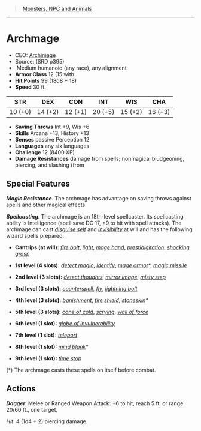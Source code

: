 ﻿---
!MonsterItem
Family: MonsterVO
Type: humanoid (any race)
Size: Medium
Alignment: any alignment
ArmorClass: 12 (15 with
HitPoints: 99 (18d8 + 18)
Speed: 30 ft.
Strength: 10 (+0)
Dexterity: 14 (+2)
Constitution: 12 (+1)
Intelligence: 20 (+5)
Wisdom: 15 (+2)
Charisma: 16 (+3)
SavingThrows: Int +9, Wis +6
Skills: Arcana +13, History +13
DamageResistances: damage from spells; nonmagical bludgeoning, piercing, and slashing (from
Senses: passive Perception 12
Languages: any six languages
Challenge: 12 (8400 XP)
Id: monsters_vo.md#archmage
ParentLink: monsters_vo.md#monsters-npc-and-animals
Name: Archmage
ParentName: Monsters, NPC and Animals
NameLevel: 1
AltName: '[Archimage](hd_monsters_archimage.md)'
Source: (SRD p395)
Attributes:
  Name: Archmage
  Markdown: >+
    # <!--Name-->Archmage<!--/Name-->


    - CEO: <!--AltName-->[Archimage](hd_monsters_archimage.md)<!--/AltName-->

    - Source: <!--Source-->(SRD p395)<!--/Source-->

    -  <!--Size-->Medium<!--/Size--> <!--Type-->humanoid (any race)<!--/Type-->, <!--Alignment-->any alignment<!--/Alignment-->

    - **Armor Class** <!--ArmorClass-->12 (15 with<!--/ArmorClass-->

    - **Hit Points** <!--HitPoints-->99 (18d8 + 18)<!--/HitPoints-->

    - **Speed** <!--Speed-->30 ft.<!--/Speed-->


    |STR|DEX|CON|INT|WIS|CHA|

    |---|---|---|---|---|---|

    |<!--Strength-->10 (+0)<!--/Strength-->|<!--Dexterity-->14 (+2)<!--/Dexterity-->|<!--Constitution-->12 (+1)<!--/Constitution-->|<!--Intelligence-->20 (+5)<!--/Intelligence-->|<!--Wisdom-->15 (+2)<!--/Wisdom-->|<!--Charisma-->16 (+3)<!--/Charisma-->|


    - **Saving Throws** <!--SavingThrows-->Int +9, Wis +6<!--/SavingThrows-->

    - **Skills** <!--Skills-->Arcana +13, History +13<!--/Skills-->

    - **Senses** <!--Senses-->passive Perception 12<!--/Senses-->

    - **Languages** <!--Languages-->any six languages<!--/Languages-->

    - **Challenge** <!--Challenge-->12 (8400 XP)<!--/Challenge-->

    - **Damage Resistances** <!--DamageResistances-->damage from spells; nonmagical bludgeoning, piercing, and slashing (from<!--/DamageResistances-->


    ## Special Features


    **_Magic Resistance_**. The archmage has advantage on saving throws against spells and other magical effects.


    **_Spellcasting_**. The archmage is an 18th-level spellcaster. Its spellcasting ability is Intelligence (spell save DC 17, +9 to hit with spell attacks). The archmage can cast _[disguise self](srd_spells_disguise_self.md)_ and _[invisibility](srd_spells_invisibility.md)_ at will and has the following wizard spells prepared:


    * **Cantrips (at will):** _[fire bolt](srd_spells_fire_bolt.md)_, _[light](srd_spells_light.md)_, _[mage hand](srd_spells_mage_hand.md)_, _[prestidigitation](srd_spells_prestidigitation.md)_, _[shocking grasp](srd_spells_shocking_grasp.md)_


    * **1st level (4 slots):** _[detect magic](srd_spells_detect_magic.md)_, _[identify](srd_spells_identify.md)_, _[mage armor](srd_spells_mage_armor.md)_*, _[magic missile](srd_spells_magic_missile.md)_


    * **2nd level (3 slots):** _[detect thoughts](srd_spells_detect_thoughts.md)_, _[mirror image](srd_spells_mirror_image.md)_, _[misty step](srd_spells_misty_step.md)_


    * **3rd level (3 slots):** _[counterspell](srd_spells_counterspell.md)_, _[fly](srd_spells_fly.md)_, _[lightning bolt](srd_spells_lightning_bolt.md)_


    * **4th level (3 slots):** _[banishment](srd_spells_banishment.md)_, _[fire shield](srd_spells_fire_shield.md)_, _[stoneskin](srd_spells_stoneskin.md)*_


    * **5th level (3 slots):** _[cone of cold](srd_spells_cone_of_cold.md)_, _[scrying](srd_spells_scrying.md)_, _[wall of force](srd_spells_wall_of_force.md)_


    * **6th level (1 slot):** _[globe of invulnerability](srd_spells_globe_of_invulnerability.md)_


    * **7th level (1 slot):** _[teleport](srd_spells_teleport.md)_


    * **8th level (1 slot):** _[mind blank](srd_spells_mind_blank.md)_*


    * **9th level (1 slot):** _[time stop](srd_spells_time_stop.md)_


    (*) The archmage casts these spells on itself before combat.


    ## Actions


    **_Dagger_**. Melee or Ranged Weapon Attack: +6 to hit, reach 5 ft. or range 20/60 ft., one target.


    _Hit_: 4 (1d4 + 2) piercing damage.

  AltName: '[Archimage](hd_monsters_archimage.md)'
  Source: (SRD p395)
  Size: Medium
  Type: humanoid (any race)
  Alignment: any alignment
  ArmorClass: 12 (15 with
  HitPoints: 99 (18d8 + 18)
  Speed: 30 ft.
  Strength: 10 (+0)
  Dexterity: 14 (+2)
  Constitution: 12 (+1)
  Intelligence: 20 (+5)
  Wisdom: 15 (+2)
  Charisma: 16 (+3)
  SavingThrows: Int +9, Wis +6
  Skills: Arcana +13, History +13
  Senses: passive Perception 12
  Languages: any six languages
  Challenge: 12 (8400 XP)
  DamageResistances: damage from spells; nonmagical bludgeoning, piercing, and slashing (from
AttributesDictionary: >+
  Name: Archmage

  Markdown: >+

    # <!--Name-->Archmage<!--/Name-->





    - CEO: <!--AltName-->[Archimage](hd_monsters_archimage.md)<!--/AltName-->



    - Source: <!--Source-->(SRD p395)<!--/Source-->



    -  <!--Size-->Medium<!--/Size--> <!--Type-->humanoid (any race)<!--/Type-->, <!--Alignment-->any alignment<!--/Alignment-->



    - **Armor Class** <!--ArmorClass-->12 (15 with<!--/ArmorClass-->



    - **Hit Points** <!--HitPoints-->99 (18d8 + 18)<!--/HitPoints-->



    - **Speed** <!--Speed-->30 ft.<!--/Speed-->





    |STR|DEX|CON|INT|WIS|CHA|



    |---|---|---|---|---|---|



    |<!--Strength-->10 (+0)<!--/Strength-->|<!--Dexterity-->14 (+2)<!--/Dexterity-->|<!--Constitution-->12 (+1)<!--/Constitution-->|<!--Intelligence-->20 (+5)<!--/Intelligence-->|<!--Wisdom-->15 (+2)<!--/Wisdom-->|<!--Charisma-->16 (+3)<!--/Charisma-->|





    - **Saving Throws** <!--SavingThrows-->Int +9, Wis +6<!--/SavingThrows-->



    - **Skills** <!--Skills-->Arcana +13, History +13<!--/Skills-->



    - **Senses** <!--Senses-->passive Perception 12<!--/Senses-->



    - **Languages** <!--Languages-->any six languages<!--/Languages-->



    - **Challenge** <!--Challenge-->12 (8400 XP)<!--/Challenge-->



    - **Damage Resistances** <!--DamageResistances-->damage from spells; nonmagical bludgeoning, piercing, and slashing (from<!--/DamageResistances-->





    ## Special Features





    **_Magic Resistance_**. The archmage has advantage on saving throws against spells and other magical effects.





    **_Spellcasting_**. The archmage is an 18th-level spellcaster. Its spellcasting ability is Intelligence (spell save DC 17, +9 to hit with spell attacks). The archmage can cast _[disguise self](srd_spells_disguise_self.md)_ and _[invisibility](srd_spells_invisibility.md)_ at will and has the following wizard spells prepared:





    * **Cantrips (at will):** _[fire bolt](srd_spells_fire_bolt.md)_, _[light](srd_spells_light.md)_, _[mage hand](srd_spells_mage_hand.md)_, _[prestidigitation](srd_spells_prestidigitation.md)_, _[shocking grasp](srd_spells_shocking_grasp.md)_





    * **1st level (4 slots):** _[detect magic](srd_spells_detect_magic.md)_, _[identify](srd_spells_identify.md)_, _[mage armor](srd_spells_mage_armor.md)_*, _[magic missile](srd_spells_magic_missile.md)_





    * **2nd level (3 slots):** _[detect thoughts](srd_spells_detect_thoughts.md)_, _[mirror image](srd_spells_mirror_image.md)_, _[misty step](srd_spells_misty_step.md)_





    * **3rd level (3 slots):** _[counterspell](srd_spells_counterspell.md)_, _[fly](srd_spells_fly.md)_, _[lightning bolt](srd_spells_lightning_bolt.md)_





    * **4th level (3 slots):** _[banishment](srd_spells_banishment.md)_, _[fire shield](srd_spells_fire_shield.md)_, _[stoneskin](srd_spells_stoneskin.md)*_





    * **5th level (3 slots):** _[cone of cold](srd_spells_cone_of_cold.md)_, _[scrying](srd_spells_scrying.md)_, _[wall of force](srd_spells_wall_of_force.md)_





    * **6th level (1 slot):** _[globe of invulnerability](srd_spells_globe_of_invulnerability.md)_





    * **7th level (1 slot):** _[teleport](srd_spells_teleport.md)_





    * **8th level (1 slot):** _[mind blank](srd_spells_mind_blank.md)_*





    * **9th level (1 slot):** _[time stop](srd_spells_time_stop.md)_





    (*) The archmage casts these spells on itself before combat.





    ## Actions





    **_Dagger_**. Melee or Ranged Weapon Attack: +6 to hit, reach 5 ft. or range 20/60 ft., one target.





    _Hit_: 4 (1d4 + 2) piercing damage.



  AltName: '[Archimage](hd_monsters_archimage.md)'

  Source: (SRD p395)

  Size: Medium

  Type: humanoid (any race)

  Alignment: any alignment

  ArmorClass: 12 (15 with

  HitPoints: 99 (18d8 + 18)

  Speed: 30 ft.

  Strength: 10 (+0)

  Dexterity: 14 (+2)

  Constitution: 12 (+1)

  Intelligence: 20 (+5)

  Wisdom: 15 (+2)

  Charisma: 16 (+3)

  SavingThrows: Int +9, Wis +6

  Skills: Arcana +13, History +13

  Senses: passive Perception 12

  Languages: any six languages

  Challenge: 12 (8400 XP)

  DamageResistances: damage from spells; nonmagical bludgeoning, piercing, and slashing (from

---
> [Monsters, NPC and Animals](srd_monsters.md)

---

# Archmage

- CEO: [Archimage](hd_monsters_archimage.md)
- Source: (SRD p395)
-  Medium humanoid (any race), any alignment
- **Armor Class** 12 (15 with
- **Hit Points** 99 (18d8 + 18)
- **Speed** 30 ft.

|STR|DEX|CON|INT|WIS|CHA|
|---|---|---|---|---|---|
|10 (+0)|14 (+2)|12 (+1)|20 (+5)|15 (+2)|16 (+3)|

- **Saving Throws** Int +9, Wis +6
- **Skills** Arcana +13, History +13
- **Senses** passive Perception 12
- **Languages** any six languages
- **Challenge** 12 (8400 XP)
- **Damage Resistances** damage from spells; nonmagical bludgeoning, piercing, and slashing (from

## Special Features

**_Magic Resistance_**. The archmage has advantage on saving throws against spells and other magical effects.

**_Spellcasting_**. The archmage is an 18th-level spellcaster. Its spellcasting ability is Intelligence (spell save DC 17, +9 to hit with spell attacks). The archmage can cast _[disguise self](srd_spells_disguise_self.md)_ and _[invisibility](srd_spells_invisibility.md)_ at will and has the following wizard spells prepared:

* **Cantrips (at will):** _[fire bolt](srd_spells_fire_bolt.md)_, _[light](srd_spells_light.md)_, _[mage hand](srd_spells_mage_hand.md)_, _[prestidigitation](srd_spells_prestidigitation.md)_, _[shocking grasp](srd_spells_shocking_grasp.md)_

* **1st level (4 slots):** _[detect magic](srd_spells_detect_magic.md)_, _[identify](srd_spells_identify.md)_, _[mage armor](srd_spells_mage_armor.md)_*, _[magic missile](srd_spells_magic_missile.md)_

* **2nd level (3 slots):** _[detect thoughts](srd_spells_detect_thoughts.md)_, _[mirror image](srd_spells_mirror_image.md)_, _[misty step](srd_spells_misty_step.md)_

* **3rd level (3 slots):** _[counterspell](srd_spells_counterspell.md)_, _[fly](srd_spells_fly.md)_, _[lightning bolt](srd_spells_lightning_bolt.md)_

* **4th level (3 slots):** _[banishment](srd_spells_banishment.md)_, _[fire shield](srd_spells_fire_shield.md)_, _[stoneskin](srd_spells_stoneskin.md)*_

* **5th level (3 slots):** _[cone of cold](srd_spells_cone_of_cold.md)_, _[scrying](srd_spells_scrying.md)_, _[wall of force](srd_spells_wall_of_force.md)_

* **6th level (1 slot):** _[globe of invulnerability](srd_spells_globe_of_invulnerability.md)_

* **7th level (1 slot):** _[teleport](srd_spells_teleport.md)_

* **8th level (1 slot):** _[mind blank](srd_spells_mind_blank.md)_*

* **9th level (1 slot):** _[time stop](srd_spells_time_stop.md)_

(*) The archmage casts these spells on itself before combat.

## Actions

**_Dagger_**. Melee or Ranged Weapon Attack: +6 to hit, reach 5 ft. or range 20/60 ft., one target.

_Hit_: 4 (1d4 + 2) piercing damage.

